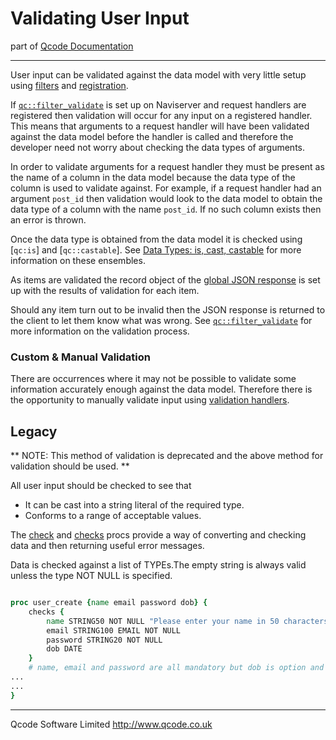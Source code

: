 Validating User Input
=====================

part of [Qcode Documentation](index.md)

* * *

User input can be validated against the data model with very little setup using [filters] and [registration].

If [`qc::filter_validate`] is set up on Naviserver and request handlers are registered then validation will occur for any input on a registered handler. This means that arguments to a request handler will have been validated against the data model before the handler is called and therefore the developer need not worry about checking the data types of arguments.

In order to validate arguments for a request handler they must be present as the name of a column in the data model because the data type of the column is used to validate against. For example, if a request handler had an argument `post_id` then validation would look to the data model to obtain the data type of a column with the name `post_id`. If no such column exists then an error is thrown.

Once the data type is obtained from the data model it is checked using [`qc:is`] and [`qc::castable`]. See [Data Types: is, cast, castable] for more information on these ensembles.

As items are validated the record object of the [global JSON response] is set up with the results of validation for each item.

Should any item turn out to be invalid then the JSON response is returned to the client to let them know what was wrong. See [`qc::filter_validate`] for more information on the validation process.


### Custom & Manual Validation

There are occurrences where it may not be possible to validate some information accurately enough against the data model. Therefore there is the opportunity to manually validate input using [validation handlers].





Legacy
------

** NOTE: This method of validation is deprecated and the above method for validation should be used. **

All user input should be checked to see that
* It can be cast into a string literal of the required type.
* Conforms to a range of acceptable values.

The [check](procs/check.md) and [checks](procs/checks.md) procs provide a way of converting and checking data and then returning useful error messages.

Data is checked against a list of TYPEs.The empty string is always valid unless the type NOT NULL is specified.

```tcl

proc user_create {name email password dob} {
    checks {
        name STRING50 NOT NULL "Please enter your name in 50 characters or fewer"
        email STRING100 EMAIL NOT NULL
        password STRING20 NOT NULL
        dob DATE
    }
    # name, email and password are all mandatory but dob is option and may be the empty string.
...
...
}

```

* * *

Qcode Software Limited <http://www.qcode.co.uk>

[filters]: filters.md
[registration]: registration.md
[validation handlers]: registration.md
[Data Types: is, cast, castable]: data-types.md
[global JSON response]: global-json-response.md
[`qc::filter_validate`]: filters.md
['qc::is']: is.md
['qc::castable']: castable.md